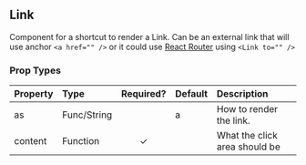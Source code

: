 Link
-----

Component for a shortcut to render a Link.  Can be an external link that will use anchor `<a href="" />` or it could use [React Router](https://reacttraining.com/react-router/) using `<Link to="" />`

### Prop Types

| Property | Type | Required? | Default | Description |
|:---|:---|:---:|:---|:---|
| as | Func/String |  | a | How to render the link. |
| content | Function | ✓ |  | What the click area should be |
